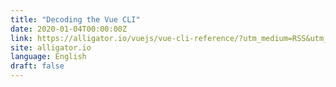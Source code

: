 ```yaml
---
title: "Decoding the Vue CLI"
date: 2020-01-04T00:00:00Z
link: https://alligator.io/vuejs/vue-cli-reference/?utm_medium=RSS&utm_source=news.12bit.vn
site: alligator.io
language: English
draft: false
---
```


